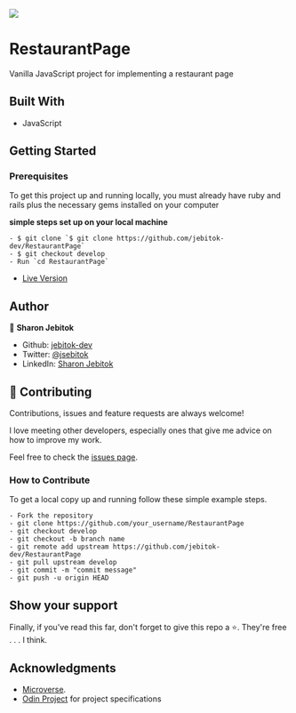 ![](https://img.shields.io/badge/Microverse-blueviolet)

# RestaurantPage
Vanilla JavaScript project for implementing a restaurant page 

## Built With

- JavaScript

## Getting Started

### Prerequisites

To get this project up and running locally, you must already have ruby and rails plus the necessary gems installed on your computer

**simple steps set up on your local machine**

```
- $ git clone `$ git clone https://github.com/jebitok-dev/RestaurantPage`
- $ git checkout develop
- Run `cd RestaurantPage`
```

- [Live Version](https://deal-restaurantjs.netlify.app/)

<!-- ### Run Tests -->

## Author

👤 **Sharon Jebitok**

- Github: [jebitok-dev](https://github.com/jebitok-dev)
- Twitter: [@jsebitok](https://twitter.com/jsebitok)
- LinkedIn: [Sharon Jebitok](https://www.linkedin.com/in/sharon-jebitok/)

## 🤝 Contributing

Contributions, issues and feature requests are always welcome!

I love meeting other developers, especially ones that give me advice on how to improve my work.

Feel free to check the [issues page](https://github.com/jebitok-dev/RestaurantPage).

### How to Contribute

To get a local copy up and running follow these simple example steps.

```
- Fork the repository
- git clone https://github.com/your_username/RestaurantPage
- git checkout develop
- git checkout -b branch name
- git remote add upstream https://github.com/jebitok-dev/RestaurantPage
- git pull upstream develop
- git commit -m "commit message"
- git push -u origin HEAD
```

## Show your support

Finally, if you've read this far, don't forget to give this repo a ⭐️. They're free . . . I think.

## Acknowledgments

- [Microverse](https://microverse.org).
- [Odin Project](https://www.theodinproject.com/paths/full-stack-javascript/courses/javascript/lessons/restaurant-page) for project specifications
